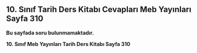 ## 10. Sınıf Tarih Ders Kitabı Cevapları Meb Yayınları Sayfa 310

**Bu sayfada soru bulunmamaktadır.**

**10. Sınıf Meb Yayınları Tarih Ders Kitabı Sayfa 310**